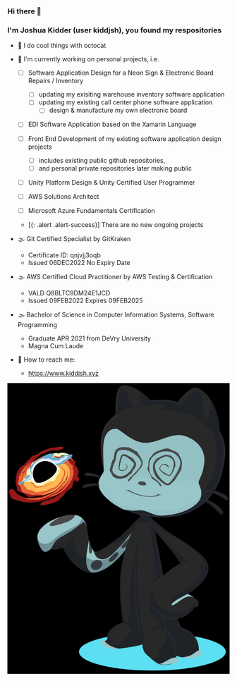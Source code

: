 ### Hi there 👋
### I'm Joshua Kidder (user kiddjsh), you found my respositories

- 👾 I do cool things with octocat
- 🍂 I'm currently working on personal projects, i.e.
     - [ ] Software Application Design for a Neon Sign & Electronic Board Repairs / Inventory
          - [ ] updating my exisiting warehouse inventory software application
          - [ ] updating my existing call center phone software application 
               - [ ] design & manufacture my own electronic board 
     
     - [ ] EDI Software Application based on the Xamarin Language
     
     - [ ] Front End Development of my existing software application design projects
          - [ ] includes existing public github repositories,
          - [ ] and personal private repositories later making public
           
     - [ ] Unity Platform Design & Unity Certified User Programmer
     - [ ] AWS Solutions Architect
     - [ ] Microsoft Azure Fundamentals Certification
     - [{: .alert .alert-success}] There are no new ongoing projects
     
- 🌫️ Git Certified Specialist by GitKraken
     - Certificate ID: qnjvjj3oqb
     - Issued 06DEC2022 No Expiry Date 
- 🌫️ AWS Certified Cloud Practitioner by AWS Testing & Certification
     - VALD Q8BLTC9DM24E1JCD
     - Issued 09FEB2022 Expires 09FEB2025 
- 🌫️ Bachelor of Science in Computer Information Systems, Software Programming
     - Graduate APR 2021 from DeVry University
     - Magna Cum Laude 
- 💬 How to reach me:
     - https://www.kiddjsh.xyz 

![myOctocat](https://github.com/kiddjsh/kiddjsh/blob/main/octocat-kiddjsh-avatar.jpg)


<!--
**kiddjsh/kiddjsh** is a ✨ _special_ ✨ repository because its `README.md` (this file) appears on your GitHub profile.

Here are some ideas to get you started:

- 🔭 I’m currently working on ...
- 🌱 I’m currently learning ...
- 👯 I’m looking to collaborate on ...
- 🤔 I’m looking for help with ...
- 💬 Ask me about ...
- 📫 How to reach me: ...
- 😄 Pronouns: ...
- ⚡ Fun fact: ...
-->
